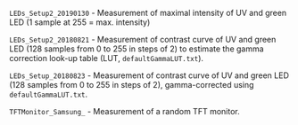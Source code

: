 `LEDs_Setup2_20190130` - Measurement of maximal intensity of UV and green LED (1 sample at 255 = max. intensity)

`LEDs_Setup2_20180821` - Measurement of contrast curve of UV and green LED (128 samples from 0 to 255 in steps of 2) 
to estimate the gamma correction look-up table (LUT, `defaultGammaLUT.txt`).

`LEDs_Setup_20180823` - Measurement of contrast curve of UV and green LED (128 samples from 0 to 255 in steps of 2), 
gamma-corrected using `defaultGammaLUT.txt`.

`TFTMonitor_Samsung_` - Measurement of a random TFT monitor.
